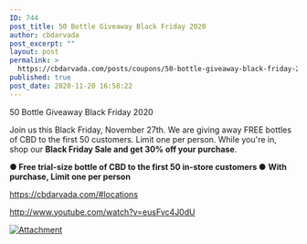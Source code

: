 ```yaml
---
ID: 744
post_title: 50 Bottle Giveaway Black Friday 2020
author: cbdarvada
post_excerpt: ""
layout: post
permalink: >
  https://cbdarvada.com/posts/coupons/50-bottle-giveaway-black-friday-2020/
published: true
post_date: 2020-11-20 16:58:22
---
```

50 Bottle Giveaway Black Friday 2020

Join us this Black Friday, November 27th. We are giving away FREE bottles of CBD to the first 50 customers. Limit one per person. While you're in, shop our <strong>Black Friday Sale and get 30% off your purchase</strong>.

●<strong> Free trial-size bottle of CBD to the first 50 in-store customers
</strong>● <strong>With purchase, </strong><strong>Limit one per person</strong>

<a href="https://cbdarvada.com/#locations">https://cbdarvada.com/#locations</a>

<a href="http://www.youtube.com/watch?v=eusFvc4J0dU">http://www.youtube.com/watch?v=eusFvc4J0dU</a>

<a title="Attachment" href="https://i.ytimg.com/vi/eusFvc4J0dU/maxresdefault.jpg"><img title="Attachment" src="https://i.ytimg.com/vi/eusFvc4J0dU/maxresdefault.jpg" alt="Attachment" /></a>